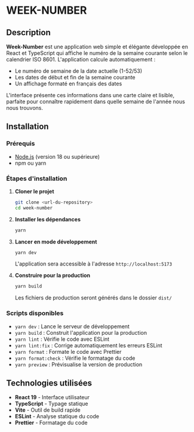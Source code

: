 # WEEK-NUMBER

## Description

**Week-Number** est une application web simple et élégante développée en React et TypeScript qui affiche le numéro de la semaine courante selon le calendrier ISO 8601. L'application calcule automatiquement :

- Le numéro de semaine de la date actuelle (1-52/53)
- Les dates de début et fin de la semaine courante
- Un affichage formaté en français des dates

L'interface présente ces informations dans une carte claire et lisible, parfaite pour connaître rapidement dans quelle semaine de l'année nous nous trouvons.

## Installation

### Prérequis

- [Node.js](https://nodejs.org/) (version 18 ou supérieure)
- npm ou yarn

### Étapes d'installation

1. **Cloner le projet**

   ```bash
   git clone <url-du-repository>
   cd week-number
   ```

2. **Installer les dépendances**

   ```bash
   yarn
   ```

3. **Lancer en mode développement**

   ```bash
   yarn dev
   ```

   L'application sera accessible à l'adresse `http://localhost:5173`

4. **Construire pour la production**

   ```bash
   yarn build
   ```

   Les fichiers de production seront générés dans le dossier `dist/`

### Scripts disponibles

- `yarn dev` : Lance le serveur de développement
- `yarn build` : Construit l'application pour la production
- `yarn lint` : Vérifie le code avec ESLint
- `yarn lint:fix` : Corrige automatiquement les erreurs ESLint
- `yarn format` : Formate le code avec Prettier
- `yarn format:check` : Vérifie le formatage du code
- `yarn preview` : Prévisualise la version de production

## Technologies utilisées

- **React 19** - Interface utilisateur
- **TypeScript** - Typage statique
- **Vite** - Outil de build rapide
- **ESLint** - Analyse statique du code
- **Prettier** - Formatage du code
